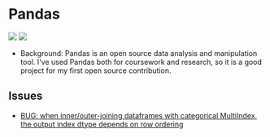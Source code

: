 # Pandas

[![](https://img.shields.io/badge/pandas-docs-green)](https://pandas.pydata.org/pandas-docs/stable/)
[![](https://img.shields.io/badge/pandas-repo-blue)](https://github.com/pandas-dev/pandas)

- Background: Pandas is an open source data analysis and manipulation tool. I've used Pandas both for coursework and research, so it is a good project for my first open source contribution. 

## Issues
- [BUG: when inner/outer-joining dataframes with categorical MultiIndex, the output index dtype depends on row ordering](https://github.com/pandas-dev/pandas/issues/50906)